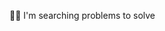 🕵️‍♂️ I'm searching problems to solve

<!---
cfoltran/cfoltran is a ✨ special ✨ repository because its `README.md` (this file) appears on your GitHub profile.
You can click the Preview link to take a look at your changes.
--->
